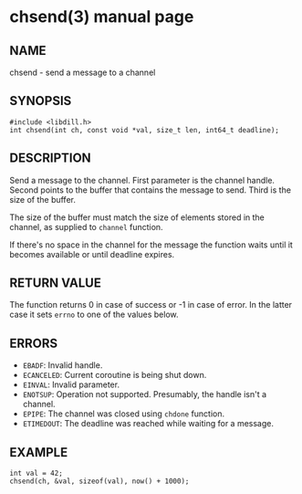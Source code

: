 # chsend(3) manual page

## NAME

chsend - send a message to a channel

## SYNOPSIS

```
#include <libdill.h>
int chsend(int ch, const void *val, size_t len, int64_t deadline);
```

## DESCRIPTION

Send a message to the channel. First parameter is the channel handle. Second points to the buffer that contains the message to send. Third is the size of the buffer.

The size of the buffer must match the size of elements stored in the channel, as supplied to `channel` function.

If there's no space in the channel for the message the function waits until it becomes available or until deadline expires.

## RETURN VALUE

The function returns 0 in case of success or -1 in case of error. In the latter case it sets `errno` to one of the values below.

## ERRORS

* `EBADF`: Invalid handle.
* `ECANCELED`: Current coroutine is being shut down.
* `EINVAL`: Invalid parameter.
* `ENOTSUP`: Operation not supported. Presumably, the handle isn't a channel.
* `EPIPE`: The channel was closed using `chdone` function.
* `ETIMEDOUT`: The deadline was reached while waiting for a message.

## EXAMPLE

```
int val = 42;
chsend(ch, &val, sizeof(val), now() + 1000);
```

